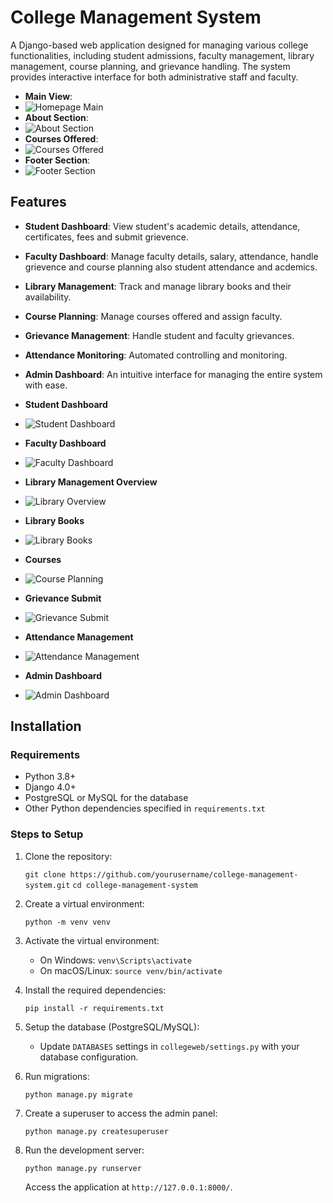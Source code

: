 # College Management System

A Django-based web application designed for managing various college functionalities, including student admissions, faculty management, library management, course planning, and grievance handling. The system provides interactive interface for both administrative staff and faculty.

- **Main View**:
- 
  ![Homepage Main](images/homepage.png)  
- **About Section**:
- 
  ![About Section](images/about.png)  
- **Courses Offered**:
- 
  ![Courses Offered](images/courses.png)  
- **Footer Section**:
- 
  ![Footer Section](images/footer.png) 

## Features

- **Student Dashboard**: View student's academic details, attendance, certificates, fees and submit grievence.
- **Faculty Dashboard**: Manage faculty details, salary, attendance, handle grievence and course planning also student attendance and acdemics.
- **Library Management**: Track and manage library books and their availability.
- **Course Planning**: Manage courses offered and assign faculty.
- **Grievance Management**: Handle student and faculty grievances.
- **Attendance Monitoring**: Automated controlling and monitoring.
- **Admin Dashboard**: An intuitive interface for managing the entire system with ease.


- **Student Dashboard**
-  
  ![Student Dashboard](images/student_dashboard.png)

- **Faculty Dashboard**
- 
  ![Faculty Dashboard](images/faculty_dashboard.png)

- **Library Management Overview**
- 
  ![Library Overview](images/library_ovv.png)

- **Library Books**
- 
  ![Library Books](images/library_book.png)

- **Courses**
- 
  ![Course Planning](images/courses.png)

- **Grievance Submit**
- 
  ![Grievance Submit](images/grievance_submit.png)

- **Attendance Management**
- 
  ![Attendance Management](images/attendance_management.png)

- **Admin Dashboard**
- 
  ![Admin Dashboard](images/admin_dashboard.png)

## Installation

### Requirements

- Python 3.8+
- Django 4.0+
- PostgreSQL or MySQL for the database
- Other Python dependencies specified in `requirements.txt`

### Steps to Setup

1. Clone the repository:

    `git clone https://github.com/yourusername/college-management-system.git`
    `cd college-management-system`

2. Create a virtual environment:

    `python -m venv venv`

3. Activate the virtual environment:

    - On Windows:
      `venv\Scripts\activate`
    - On macOS/Linux:
      `source venv/bin/activate`

4. Install the required dependencies:

    `pip install -r requirements.txt`

5. Setup the database (PostgreSQL/MySQL):

    - Update `DATABASES` settings in `collegeweb/settings.py` with your database configuration.

6. Run migrations:

    `python manage.py migrate`

7. Create a superuser to access the admin panel:

    `python manage.py createsuperuser`

8. Run the development server:

    `python manage.py runserver`

    Access the application at `http://127.0.0.1:8000/`.
   
